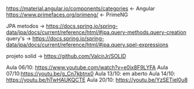 https://material.angular.io/components/categories <- Angular
https://www.primefaces.org/primeng/ <- PrimeNG

JPA
metodos -> https://docs.spring.io/spring-data/jpa/docs/current/reference/html/#jpa.query-methods.query-creation
query's -> https://docs.spring.io/spring-data/jpa/docs/current/reference/html/#jpa.query.spel-expressions

projeto solid -> https://github.com/ValcirJr/SOLID

Aula 06/10: https://www.youtube.com/watch?v=e0ix8F9LYFA
Aula 07/10:https://youtu.be/g_Cn7kbtnx0
Aula 13/10: em aberto
Aula 14/10: https://youtu.be/hTwHAUKQCTE
Aula 20/10: https://youtu.be/YzSETieI0u8